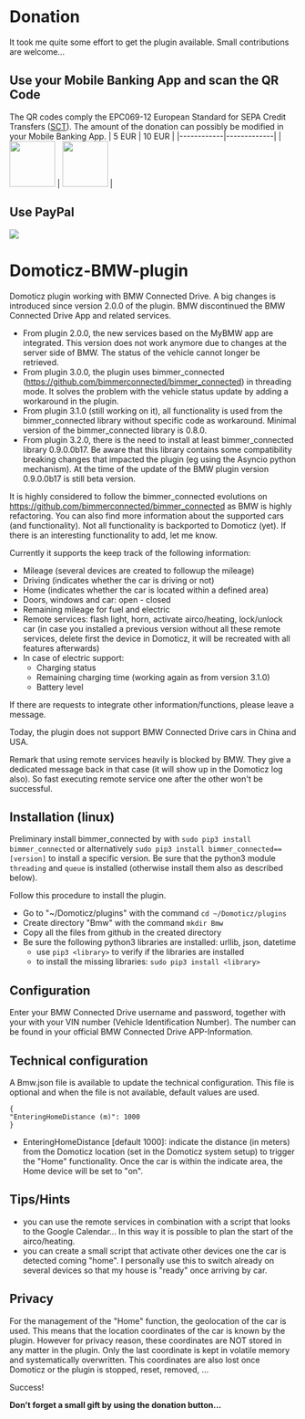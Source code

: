 # Donation
It took me quite some effort to get the plugin available. Small contributions are welcome...

## Use your Mobile Banking App and scan the QR Code
The QR codes comply the EPC069-12 European Standard for SEPA Credit Transfers ([SCT](https://www.europeanpaymentscouncil.eu/sites/default/files/KB/files/EPC069-12%20v2.1%20Quick%20Response%20Code%20-%20Guidelines%20to%20Enable%20the%20Data%20Capture%20for%20the%20Initiation%20of%20a%20SCT.pdf)). The amount of the donation can possibly be modified in your Mobile Banking App.
| 5 EUR      | 10 EUR      |
|------------|-------------|
| <img src="https://user-images.githubusercontent.com/16196363/110995432-a4db0d00-837a-11eb-99b4-e7059a85b68d.png" width="80" height="80"> | <img src="https://user-images.githubusercontent.com/16196363/110995495-bb816400-837a-11eb-9f71-8139df49e3fe.png" width="80" height="80"> |

## Use PayPal
[![](https://www.paypalobjects.com/en_US/BE/i/btn/btn_donateCC_LG.gif)](https://www.paypal.com/cgi-bin/webscr?cmd=_s-xclick&hosted_button_id=AT4L7ST55JR4A) 

# Domoticz-BMW-plugin
Domoticz plugin working with BMW Connected Drive. A big changes is introduced since version 2.0.0 of the plugin. BMW discontinued the BMW Connected Drive App and related services. 
* From plugin 2.0.0, the new services based on the MyBMW app are integrated. This version does not work anymore due to changes at the server side of BMW. The status of the vehicle cannot longer be retrieved.
* From plugin 3.0.0, the plugin uses bimmer_connected (https://github.com/bimmerconnected/bimmer_connected) in threading mode. It solves the problem with the vehicle status update by adding a workaround in the plugin.
* From plugin 3.1.0 (still working on it), all functionality is used from the bimmer_connected library without specific code as workaround. Minimal version of the bimmer_connected library is 0.8.0.
* From plugin 3.2.0, there is the need to install at least bimmer_connected library 0.9.0.0b17. Be aware that this library contains some compatibility breaking changes that impacted the plugin (eg using the Asyncio python mechanism). At the time of the update of the BMW plugin version 0.9.0.0b17 is still beta version.

It is highly considered to follow the bimmer_connected evolutions on https://github.com/bimmerconnected/bimmer_connected as BMW is highly refactoring. You can also find more information about the supported cars (and functionality). Not all functionality is backported to Domoticz (yet). If there is an interesting functionality to add, let me know.

Currently it supports the keep track of the following information:
* Mileage (several devices are created to followup the mileage)
* Driving (indicates whether the car is driving or not)
* Home (indicates whether the car is located within a defined area)
* Doors, windows and car: open - closed
* Remaining mileage for fuel and electric
* Remote services: flash light, horn, activate airco/heating, lock/unlock car (in case you installed a previous version without all these remote services, delete first the device in Domoticz, it will be recreated with all features afterwards)
* In case of electric support:
    * Charging status
    * Remaining charging time (working again as from version 3.1.0)
    * Battery level

If there are requests to integrate other information/functions, please leave a message.

Today, the plugin does not support BMW Connected Drive cars in China and USA.

Remark that using remote services heavily is blocked by BMW. They give a dedicated message back in that case (it will show up in the Domoticz log also). So fast executing remote service one after the other won't be successful.

## Installation (linux)
Preliminary install bimmer_connected by with ```sudo pip3 install bimmer_connected``` or alternatively ```sudo pip3 install bimmer_connected==[version]``` to install a specific version.
Be sure that the python3 module ```threading``` and ```queue``` is installed (otherwise install them also as described below).

Follow this procedure to install the plugin.
* Go to "~/Domoticz/plugins" with the command ```cd ~/Domoticz/plugins```
* Create directory "Bmw" with the command ```mkdir Bmw```
* Copy all the files from github in the created directory
* Be sure the following python3 libraries are installed: urllib, json, datetime
   * use ```pip3 <library>``` to verify if the libraries are installed
   * to install the missing libraries: ```sudo pip3 install <library>```

## Configuration
Enter your BMW Connected Drive username and password, together with your with your VIN number (Vehicle Identification Number). The number can be found in your official BMW Connected Drive APP-Information.

## Technical configuration
A Bmw.json file is available to update the technical configuration. This file is optional and when the file is not available, default values are used.

```
{
"EnteringHomeDistance (m)": 1000
}
```

* EnteringHomeDistance [default 1000]: indicate the distance (in meters) from the Domoticz location (set in the Domoticz system setup) to trigger the "Home" functionality. Once the car is within the indicate area, the Home device will be set to "on".

## Tips/Hints
* you can use the remote services in combination with a script that looks to the Google Calendar... In this way it is possible to plan the start of the airco/heating.
* you can create a small script that activate other devices one the car is detected coming "home". I personally use this to switch already on several devices so that my house is "ready" once arriving by car.

## Privacy
For the management of the "Home" function, the geolocation of the car is used. This means that the location coordinates of the car is known by the plugin. However for privacy reason, these coordinates are NOT stored in any matter in the plugin. Only the last coordinate is kept in volatile memory and systematically overwritten. This coordinates are also lost once Domoticz or the plugin is stopped, reset, removed, ...


Success!

**Don't forget a small gift by using the donation button...**
